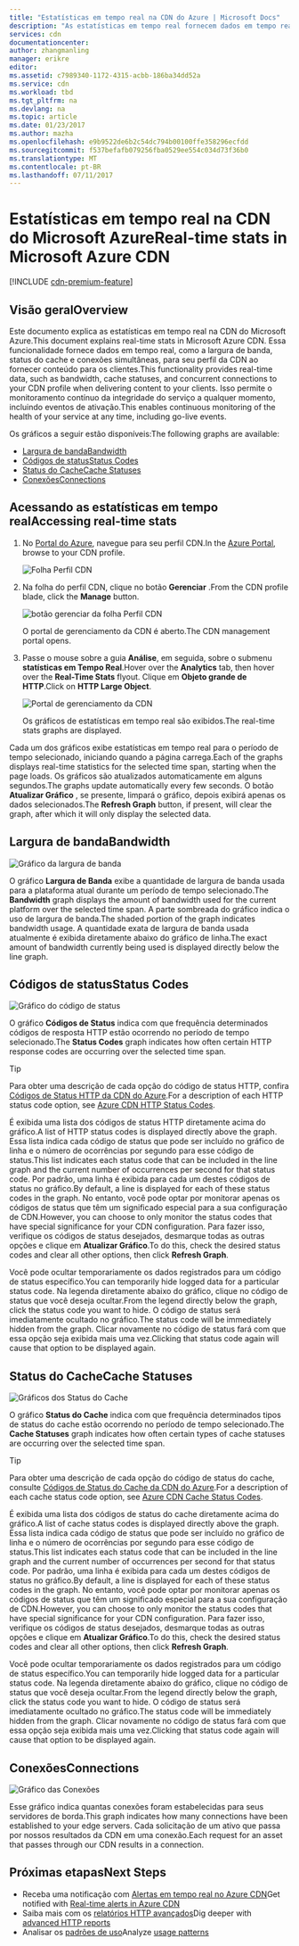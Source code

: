 ```yaml
---
title: "Estatísticas em tempo real na CDN do Azure | Microsoft Docs"
description: "As estatísticas em tempo real fornecem dados em tempo real sobre o desempenho da CDN do Azure ao fornecer conteúdo para os clientes."
services: cdn
documentationcenter: 
author: zhangmanling
manager: erikre
editor: 
ms.assetid: c7989340-1172-4315-acbb-186ba34dd52a
ms.service: cdn
ms.workload: tbd
ms.tgt_pltfrm: na
ms.devlang: na
ms.topic: article
ms.date: 01/23/2017
ms.author: mazha
ms.openlocfilehash: e9b9522de6b2c54dc794b00100ffe358296ecfdd
ms.sourcegitcommit: f537befafb079256fba0529ee554c034d73f36b0
ms.translationtype: MT
ms.contentlocale: pt-BR
ms.lasthandoff: 07/11/2017
---
```

# <a name="real-time-stats-in-microsoft-azure-cdn"></a><span data-ttu-id="2b42b-103">Estatísticas em tempo real na CDN do Microsoft Azure</span><span class="sxs-lookup"><span data-stu-id="2b42b-103">Real-time stats in Microsoft Azure CDN</span></span>
[!INCLUDE [cdn-premium-feature](../../includes/cdn-premium-feature.md)]

## <a name="overview"></a><span data-ttu-id="2b42b-104">Visão geral</span><span class="sxs-lookup"><span data-stu-id="2b42b-104">Overview</span></span>
<span data-ttu-id="2b42b-105">Este documento explica as estatísticas em tempo real na CDN do Microsoft Azure.</span><span class="sxs-lookup"><span data-stu-id="2b42b-105">This document explains real-time stats in Microsoft Azure CDN.</span></span>  <span data-ttu-id="2b42b-106">Essa funcionalidade fornece dados em tempo real, como a largura de banda, status do cache e conexões simultâneas, para seu perfil da CDN ao fornecer conteúdo para os clientes.</span><span class="sxs-lookup"><span data-stu-id="2b42b-106">This functionality provides real-time data, such as bandwidth, cache statuses, and concurrent connections to your CDN profile when delivering content to your clients.</span></span> <span data-ttu-id="2b42b-107">Isso permite o monitoramento contínuo da integridade do serviço a qualquer momento, incluindo eventos de ativação.</span><span class="sxs-lookup"><span data-stu-id="2b42b-107">This enables continuous monitoring of the health of your service at any time, including go-live events.</span></span>

<span data-ttu-id="2b42b-108">Os gráficos a seguir estão disponíveis:</span><span class="sxs-lookup"><span data-stu-id="2b42b-108">The following graphs are available:</span></span>

* [<span data-ttu-id="2b42b-109">Largura de banda</span><span class="sxs-lookup"><span data-stu-id="2b42b-109">Bandwidth</span></span>](#bandwidth)
* [<span data-ttu-id="2b42b-110">Códigos de status</span><span class="sxs-lookup"><span data-stu-id="2b42b-110">Status Codes</span></span>](#status-codes)
* [<span data-ttu-id="2b42b-111">Status do Cache</span><span class="sxs-lookup"><span data-stu-id="2b42b-111">Cache Statuses</span></span>](#cache-statuses)
* [<span data-ttu-id="2b42b-112">Conexões</span><span class="sxs-lookup"><span data-stu-id="2b42b-112">Connections</span></span>](#connections)

## <a name="accessing-real-time-stats"></a><span data-ttu-id="2b42b-113">Acessando as estatísticas em tempo real</span><span class="sxs-lookup"><span data-stu-id="2b42b-113">Accessing real-time stats</span></span>
1. <span data-ttu-id="2b42b-114">No [Portal do Azure](https://portal.azure.com), navegue para seu perfil CDN.</span><span class="sxs-lookup"><span data-stu-id="2b42b-114">In the [Azure Portal](https://portal.azure.com), browse to your CDN profile.</span></span>
   
    ![Folha Perfil CDN](./media/cdn-real-time-stats/cdn-profile-blade.png)
2. <span data-ttu-id="2b42b-116">Na folha do perfil CDN, clique no botão **Gerenciar** .</span><span class="sxs-lookup"><span data-stu-id="2b42b-116">From the CDN profile blade, click the **Manage** button.</span></span>
   
    ![botão gerenciar da folha Perfil CDN](./media/cdn-real-time-stats/cdn-manage-btn.png)
   
    <span data-ttu-id="2b42b-118">O portal de gerenciamento da CDN é aberto.</span><span class="sxs-lookup"><span data-stu-id="2b42b-118">The CDN management portal opens.</span></span>
3. <span data-ttu-id="2b42b-119">Passe o mouse sobre a guia **Análise**, em seguida, sobre o submenu **statísticas em Tempo Real**.</span><span class="sxs-lookup"><span data-stu-id="2b42b-119">Hover over the **Analytics** tab, then hover over the **Real-Time Stats** flyout.</span></span>  <span data-ttu-id="2b42b-120">Clique em **Objeto grande de HTTP**.</span><span class="sxs-lookup"><span data-stu-id="2b42b-120">Click on **HTTP Large Object**.</span></span>
   
    ![Portal de gerenciamento da CDN](./media/cdn-real-time-stats/cdn-premium-portal.png)
   
    <span data-ttu-id="2b42b-122">Os gráficos de estatísticas em tempo real são exibidos.</span><span class="sxs-lookup"><span data-stu-id="2b42b-122">The real-time stats graphs are displayed.</span></span>

<span data-ttu-id="2b42b-123">Cada um dos gráficos exibe estatísticas em tempo real para o período de tempo selecionado, iniciando quando a página carrega.</span><span class="sxs-lookup"><span data-stu-id="2b42b-123">Each of the graphs displays real-time statistics for the selected time span, starting when the page loads.</span></span>  <span data-ttu-id="2b42b-124">Os gráficos são atualizados automaticamente em alguns segundos.</span><span class="sxs-lookup"><span data-stu-id="2b42b-124">The graphs update automatically every few seconds.</span></span>  <span data-ttu-id="2b42b-125">O botão **Atualizar Gráfico** , se presente, limpará o gráfico, depois exibirá apenas os dados selecionados.</span><span class="sxs-lookup"><span data-stu-id="2b42b-125">The **Refresh Graph** button, if present, will clear the graph, after which it will only display the selected data.</span></span>

## <a name="bandwidth"></a><span data-ttu-id="2b42b-126">Largura de banda</span><span class="sxs-lookup"><span data-stu-id="2b42b-126">Bandwidth</span></span>
![Gráfico da largura de banda](./media/cdn-real-time-stats/cdn-bandwidth.png)

<span data-ttu-id="2b42b-128">O gráfico **Largura de Banda** exibe a quantidade de largura de banda usada para a plataforma atual durante um período de tempo selecionado.</span><span class="sxs-lookup"><span data-stu-id="2b42b-128">The **Bandwidth** graph displays the amount of bandwidth used for the current platform over the selected time span.</span></span> <span data-ttu-id="2b42b-129">A parte sombreada do gráfico indica o uso de largura de banda.</span><span class="sxs-lookup"><span data-stu-id="2b42b-129">The shaded portion of the graph indicates bandwidth usage.</span></span> <span data-ttu-id="2b42b-130">A quantidade exata de largura de banda usada atualmente é exibida diretamente abaixo do gráfico de linha.</span><span class="sxs-lookup"><span data-stu-id="2b42b-130">The exact amount of bandwidth currently being used is displayed directly below the line graph.</span></span>

## <a name="status-codes"></a><span data-ttu-id="2b42b-131">Códigos de status</span><span class="sxs-lookup"><span data-stu-id="2b42b-131">Status Codes</span></span>
![Gráfico do código de status](./media/cdn-real-time-stats/cdn-status-codes.png)

<span data-ttu-id="2b42b-133">O gráfico **Códigos de Status** indica com que frequência determinados códigos de resposta HTTP estão ocorrendo no período de tempo selecionado.</span><span class="sxs-lookup"><span data-stu-id="2b42b-133">The **Status Codes** graph indicates how often certain HTTP response codes are occurring over the selected time span.</span></span>

> [!TIP]
> <span data-ttu-id="2b42b-134">Para obter uma descrição de cada opção do código de status HTTP, confira [Códigos de Status HTTP da CDN do Azure](https://msdn.microsoft.com/library/mt759238.aspx).</span><span class="sxs-lookup"><span data-stu-id="2b42b-134">For a description of each HTTP status code option, see [Azure CDN HTTP Status Codes](https://msdn.microsoft.com/library/mt759238.aspx).</span></span>
> 
> 

<span data-ttu-id="2b42b-135">É exibida uma lista dos códigos de status HTTP diretamente acima do gráfico.</span><span class="sxs-lookup"><span data-stu-id="2b42b-135">A list of HTTP status codes is displayed directly above the graph.</span></span> <span data-ttu-id="2b42b-136">Essa lista indica cada código de status que pode ser incluído no gráfico de linha e o número de ocorrências por segundo para esse código de status.</span><span class="sxs-lookup"><span data-stu-id="2b42b-136">This list indicates each status code that can be included in the line graph and the current number of occurrences per second for that status code.</span></span> <span data-ttu-id="2b42b-137">Por padrão, uma linha é exibida para cada um destes códigos de status no gráfico.</span><span class="sxs-lookup"><span data-stu-id="2b42b-137">By default, a line is displayed for each of these status codes in the graph.</span></span> <span data-ttu-id="2b42b-138">No entanto, você pode optar por monitorar apenas os códigos de status que têm um significado especial para a sua configuração de CDN.</span><span class="sxs-lookup"><span data-stu-id="2b42b-138">However, you can choose to only monitor the status codes that have special significance for your CDN configuration.</span></span> <span data-ttu-id="2b42b-139">Para fazer isso, verifique os códigos de status desejados, desmarque todas as outras opções e clique em **Atualizar Gráfico**.</span><span class="sxs-lookup"><span data-stu-id="2b42b-139">To do this, check the desired status codes and clear all other options, then click **Refresh Graph**.</span></span> 

<span data-ttu-id="2b42b-140">Você pode ocultar temporariamente os dados registrados para um código de status específico.</span><span class="sxs-lookup"><span data-stu-id="2b42b-140">You can temporarily hide logged data for a particular status code.</span></span>  <span data-ttu-id="2b42b-141">Na legenda diretamente abaixo do gráfico, clique no código de status que você deseja ocultar.</span><span class="sxs-lookup"><span data-stu-id="2b42b-141">From the legend directly below the graph, click the status code you want to hide.</span></span> <span data-ttu-id="2b42b-142">O código de status será imediatamente ocultado no gráfico.</span><span class="sxs-lookup"><span data-stu-id="2b42b-142">The status code will be immediately hidden from the graph.</span></span> <span data-ttu-id="2b42b-143">Clicar novamente no código de status fará com que essa opção seja exibida mais uma vez.</span><span class="sxs-lookup"><span data-stu-id="2b42b-143">Clicking that status code again will cause that option to be displayed again.</span></span>

## <a name="cache-statuses"></a><span data-ttu-id="2b42b-144">Status do Cache</span><span class="sxs-lookup"><span data-stu-id="2b42b-144">Cache Statuses</span></span>
![Gráficos dos Status do Cache](./media/cdn-real-time-stats/cdn-cache-status.png)

<span data-ttu-id="2b42b-146">O gráfico **Status do Cache** indica com que frequência determinados tipos de status do cache estão ocorrendo no período de tempo selecionado.</span><span class="sxs-lookup"><span data-stu-id="2b42b-146">The **Cache Statuses** graph indicates how often certain types of cache statuses are occurring over the selected time span.</span></span> 

> [!TIP]
> <span data-ttu-id="2b42b-147">Para obter uma descrição de cada opção do código de status do cache, consulte [Códigos de Status do Cache da CDN do Azure](https://msdn.microsoft.com/library/mt759237.aspx).</span><span class="sxs-lookup"><span data-stu-id="2b42b-147">For a description of each cache status code option, see [Azure CDN Cache Status Codes](https://msdn.microsoft.com/library/mt759237.aspx).</span></span>
> 
> 

<span data-ttu-id="2b42b-148">É exibida uma lista dos códigos de status do cache diretamente acima do gráfico.</span><span class="sxs-lookup"><span data-stu-id="2b42b-148">A list of cache status codes is displayed directly above the graph.</span></span> <span data-ttu-id="2b42b-149">Essa lista indica cada código de status que pode ser incluído no gráfico de linha e o número de ocorrências por segundo para esse código de status.</span><span class="sxs-lookup"><span data-stu-id="2b42b-149">This list indicates each status code that can be included in the line graph and the current number of occurrences per second for that status code.</span></span> <span data-ttu-id="2b42b-150">Por padrão, uma linha é exibida para cada um destes códigos de status no gráfico.</span><span class="sxs-lookup"><span data-stu-id="2b42b-150">By default, a line is displayed for each of these status codes in the graph.</span></span> <span data-ttu-id="2b42b-151">No entanto, você pode optar por monitorar apenas os códigos de status que têm um significado especial para a sua configuração de CDN.</span><span class="sxs-lookup"><span data-stu-id="2b42b-151">However, you can choose to only monitor the status codes that have special significance for your CDN configuration.</span></span> <span data-ttu-id="2b42b-152">Para fazer isso, verifique os códigos de status desejados, desmarque todas as outras opções e clique em **Atualizar Gráfico**.</span><span class="sxs-lookup"><span data-stu-id="2b42b-152">To do this, check the desired status codes and clear all other options, then click **Refresh Graph**.</span></span> 

<span data-ttu-id="2b42b-153">Você pode ocultar temporariamente os dados registrados para um código de status específico.</span><span class="sxs-lookup"><span data-stu-id="2b42b-153">You can temporarily hide logged data for a particular status code.</span></span>  <span data-ttu-id="2b42b-154">Na legenda diretamente abaixo do gráfico, clique no código de status que você deseja ocultar.</span><span class="sxs-lookup"><span data-stu-id="2b42b-154">From the legend directly below the graph, click the status code you want to hide.</span></span> <span data-ttu-id="2b42b-155">O código de status será imediatamente ocultado no gráfico.</span><span class="sxs-lookup"><span data-stu-id="2b42b-155">The status code will be immediately hidden from the graph.</span></span> <span data-ttu-id="2b42b-156">Clicar novamente no código de status fará com que essa opção seja exibida mais uma vez.</span><span class="sxs-lookup"><span data-stu-id="2b42b-156">Clicking that status code again will cause that option to be displayed again.</span></span>

## <a name="connections"></a><span data-ttu-id="2b42b-157">Conexões</span><span class="sxs-lookup"><span data-stu-id="2b42b-157">Connections</span></span>
![Gráfico das Conexões](./media/cdn-real-time-stats/cdn-connections.png)

<span data-ttu-id="2b42b-159">Esse gráfico indica quantas conexões foram estabelecidas para seus servidores de borda.</span><span class="sxs-lookup"><span data-stu-id="2b42b-159">This graph indicates how many connections have been established to your edge servers.</span></span> <span data-ttu-id="2b42b-160">Cada solicitação de um ativo que passa por nossos resultados da CDN em uma conexão.</span><span class="sxs-lookup"><span data-stu-id="2b42b-160">Each request for an asset that passes through our CDN results in a connection.</span></span>

## <a name="next-steps"></a><span data-ttu-id="2b42b-161">Próximas etapas</span><span class="sxs-lookup"><span data-stu-id="2b42b-161">Next Steps</span></span>
* <span data-ttu-id="2b42b-162">Receba uma notificação com [Alertas em tempo real no Azure CDN](cdn-real-time-alerts.md)</span><span class="sxs-lookup"><span data-stu-id="2b42b-162">Get notified with [Real-time alerts in Azure CDN](cdn-real-time-alerts.md)</span></span>
* <span data-ttu-id="2b42b-163">Saiba mais com os [relatórios HTTP avançados](cdn-advanced-http-reports.md)</span><span class="sxs-lookup"><span data-stu-id="2b42b-163">Dig deeper with [advanced HTTP reports](cdn-advanced-http-reports.md)</span></span>
* <span data-ttu-id="2b42b-164">Analisar os [padrões de uso](cdn-analyze-usage-patterns.md)</span><span class="sxs-lookup"><span data-stu-id="2b42b-164">Analyze [usage patterns](cdn-analyze-usage-patterns.md)</span></span>

